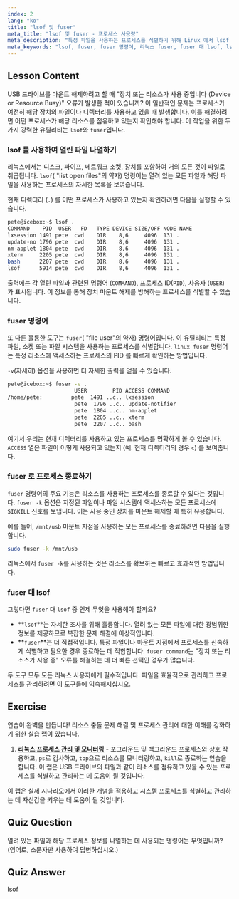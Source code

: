 ```yaml
---
index: 2
lang: "ko"
title: "lsof 및 fuser"
meta_title: "lsof 및 fuser - 프로세스 사용량"
meta_description: "특정 파일을 사용하는 프로세스를 식별하기 위해 Linux 에서 lsof 및 fuser 명령을 탐색합니다. '장치 또는 리소스 사용 중' 오류 해결 방법, fuser 와 lsof 비교, fuser -k 와 같은 옵션을 사용하여 열린 파일을 효과적으로 관리하는 방법을 배웁니다."
meta_keywords: "lsof, fuser, fuser 명령어, 리눅스 fuser, fuser 대 lsof, lsof 대 fuser, fuser -k 리눅스, 열린 파일, 프로세스 관리, 장치 사용 중, Linux 명령어"
---
```


## Lesson Content

USB 드라이브를 마운트 해제하려고 할 때 "장치 또는 리소스가 사용 중입니다 (Device or Resource Busy)" 오류가 발생한 적이 있습니까? 이 일반적인 문제는 프로세스가 여전히 해당 장치의 파일이나 디렉터리를 사용하고 있을 때 발생합니다. 이를 해결하려면 어떤 프로세스가 해당 리소스를 점유하고 있는지 확인해야 합니다. 이 작업을 위한 두 가지 강력한 유틸리티는 `lsof`와 `fuser`입니다.

### lsof 를 사용하여 열린 파일 나열하기

리눅스에서는 디스크, 파이프, 네트워크 소켓, 장치를 포함하여 거의 모든 것이 파일로 취급됩니다. `lsof`( "list open files"의 약자) 명령어는 열려 있는 모든 파일과 해당 파일을 사용하는 프로세스의 자세한 목록을 보여줍니다.

현재 디렉터리 (`.`) 를 어떤 프로세스가 사용하고 있는지 확인하려면 다음을 실행할 수 있습니다.

```bash
pete@icebox:~$ lsof .
COMMAND    PID  USER   FD   TYPE DEVICE SIZE/OFF NODE NAME
lxsession 1491 pete  cwd    DIR    8,6     4096  131 .
update-no 1796 pete  cwd    DIR    8,6     4096  131 .
nm-applet 1804 pete  cwd    DIR    8,6     4096  131 .
xterm     2205 pete  cwd    DIR    8,6     4096  131 .
bash      2207 pete  cwd    DIR    8,6     4096  131 .
lsof      5914 pete  cwd    DIR    8,6     4096  131 .
```

출력에는 각 열린 파일과 관련된 명령어 (`COMMAND`), 프로세스 ID(`PID`), 사용자 (`USER`) 가 표시됩니다. 이 정보를 통해 장치 마운트 해제를 방해하는 프로세스를 식별할 수 있습니다.

### fuser 명령어

또 다른 훌륭한 도구는 `fuser`( "file user"의 약자) 명령어입니다. 이 유틸리티는 특정 파일, 소켓 또는 파일 시스템을 사용하는 프로세스를 식별합니다. `linux fuser` 명령어는 특정 리소스에 액세스하는 프로세스의 PID 를 빠르게 확인하는 방법입니다.

`-v`(자세히) 옵션을 사용하면 더 자세한 출력을 얻을 수 있습니다.

```bash
pete@icebox:~$ fuser -v .
                     USER        PID ACCESS COMMAND
/home/pete:         pete  1491 ..c.. lxsession
                     pete  1796 ..c.. update-notifier
                     pete  1804 ..c.. nm-applet
                     pete  2205 ..c.. xterm
                     pete  2207 ..c.. bash
```

여기서 우리는 현재 디렉터리를 사용하고 있는 프로세스를 명확하게 볼 수 있습니다. `ACCESS` 열은 파일이 어떻게 사용되고 있는지 (예: 현재 디렉터리의 경우 `c`) 를 보여줍니다.

### fuser 로 프로세스 종료하기

`fuser` 명령어의 주요 기능은 리소스를 사용하는 프로세스를 종료할 수 있다는 것입니다. `fuser -k` 옵션은 지정된 파일이나 파일 시스템에 액세스하는 모든 프로세스에 `SIGKILL` 신호를 보냅니다. 이는 사용 중인 장치를 마운트 해제할 때 특히 유용합니다.

예를 들어, `/mnt/usb` 마운트 지점을 사용하는 모든 프로세스를 종료하려면 다음을 실행합니다.

```bash
sudo fuser -k /mnt/usb
```

리눅스에서 `fuser -k`를 사용하는 것은 리소스를 확보하는 빠르고 효과적인 방법입니다.

### fuser 대 lsof

그렇다면 `fuser` 대 `lsof` 중 언제 무엇을 사용해야 할까요?

- **`lsof`**는 자세한 조사를 위해 훌륭합니다. 열려 있는 모든 파일에 대한 광범위한 정보를 제공하므로 복잡한 문제 해결에 이상적입니다.
- **`fuser`**는 더 직접적입니다. 특정 파일이나 마운트 지점에서 프로세스를 신속하게 식별하고 필요한 경우 종료하는 데 적합합니다. `fuser command`는 "장치 또는 리소스가 사용 중" 오류를 해결하는 데 더 빠른 선택인 경우가 많습니다.

두 도구 모두 모든 리눅스 사용자에게 필수적입니다. 파일을 효율적으로 관리하고 프로세스를 관리하려면 이 도구들에 익숙해지십시오.

## Exercise

연습이 완벽을 만듭니다! 리소스 충돌 문제 해결 및 프로세스 관리에 대한 이해를 강화하기 위한 실습 랩이 있습니다.

1.  **[리눅스 프로세스 관리 및 모니터링](https://labex.io/ko/labs/comptia-manage-and-monitor-linux-processes-590864)** - 포그라운드 및 백그라운드 프로세스와 상호 작용하고, `ps`로 검사하고, `top`으로 리소스를 모니터링하고, `kill`로 종료하는 연습을 합니다. 이 랩은 USB 드라이브의 파일과 같이 리소스를 점유하고 있을 수 있는 프로세스를 식별하고 관리하는 데 도움이 될 것입니다.

이 랩은 실제 시나리오에서 이러한 개념을 적용하고 시스템 프로세스를 식별하고 관리하는 데 자신감을 키우는 데 도움이 될 것입니다.

## Quiz Question

열려 있는 파일과 해당 프로세스 정보를 나열하는 데 사용되는 명령어는 무엇입니까? (영어로, 소문자만 사용하여 답변하십시오.)

## Quiz Answer

lsof
